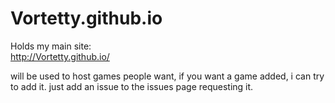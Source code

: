 # Vortetty.github.io
Holds my main site:    
http://Vortetty.github.io/

will be used to host games people want, if you want a game added, i can try to add it. just add an issue to the issues page requesting it.
